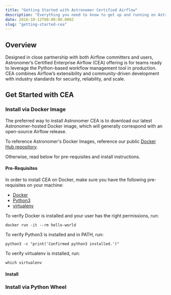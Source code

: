 ```yaml
---
title: "Getting Started with Astronomer Certified Airflow"
description: "Everything you need to know to get up and running on Astronomer's distribution of Apache Airflow"
date: 2018-10-12T00:00:00.000Z
slug: "getting-started-cea"
---
```


## Overview

Designed in close partnership with both Airflow committers and users, Astronomer’s Certified Enterprise Airflow (CEA) offering is for teams ready to leverage the Python-based workflow management tool in production. CEA combines Airflow’s extensibility and community-driven development with industry standards for security, reliability, and scale.

## Get Started with CEA

### Install via Docker Image

The preferred way to install Astronomer CEA is to download our latest Astronomer-hosted Docker image, which will generally correspond with an open-source Airflow release.

To reference Astronomer's Docker Images, reference our public [Docker Hub repository](https://hub.docker.com/r/astronomerinc/ap-airflow).

Otherwise, read below for pre-requisites and install instructions.

#### Pre-Requisites

In order to install CEA on Docker, make sure you have the following pre-requisites on your machine:

- [Docker](https://www.docker.com/)
- [Python3](https://www.python.org/download/releases/3.0/)
- [virtualenv](https://pypi.org/project/virtualenv/)

To verify Docker is installed and your user has the right permissions, run:

```
docker run -it --rm hello-world
```

To verify Python3 is installed and in PATH, run:

```
python3 -c "print('Confirmed python3 installed.')"
```

To verify virtualenv is installed, run:

```
which virtualenv
```

#### Install

### Install via Python Wheel
